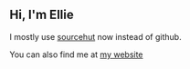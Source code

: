 <h2 color="#bd93f9">Hi, I'm Ellie</h2>

I mostly use [sourcehut](https://sr.ht/~tim-clifford) now instead of github.

You can also find me at [my website](https://ellie.clifford.lol)
